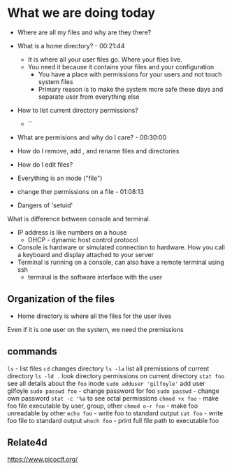 # What we are doing today

- Where are all my files and why are they there?
- What is a home directory? - 00:21:44
  - It is where all your user files go. Where your files live.
  - You need it because it contains your files and your configuration
    - You have a place with permissions for your users and not touch system files
    - Primary reason is to make the system more safe these days and separate user from everything else
- How to list current directory permissions?
  - ``
- What are permisions and why do I care? - 00:30:00
- How do I remove, add , and rename files and directories
- How do I edit files?
- Everything is an inode ("file")
- change ther permissions on a file - 01:08:13

- Dangers of 'setuid'

What is difference between console and terminal.

- IP address is like numbers on a house
  - DHCP - dynamic host control protocol
- Console is hardware or simulated connection to hardware. How you call a keyboard and display attached to your server
- Terminal is running on a console, can also have a remote terminal using ssh
  - terminal is the software interface with the user

## Organization of the files

- Home directory is where all the files for the user lives

Even if it is one user on the system, we need the premissions

## commands

`ls` - list files
`cd` changes directory
`ls -la` list all premissions of current directory
`ls -ld .` look directory permissions on current directory
`stat foo` see all details about the `foo` inode
`sudo adduser 'gilfoyle'` add user gilfoyle
`sudo passwd foo` - change password for foo
`sudo passwd` - change own password
`stat -c '%a` to see octal permissions
`chmod +x foo` - make foo file executable by user, group, other
`chmod o-r foo` - make foo unreadable by other
`echo foo` - write foo to standard output
`cat foo` - write foo file to standard output 
`whoch foo` - print full file path to executable foo

## Relate4d

https://www.picoctf.org/
